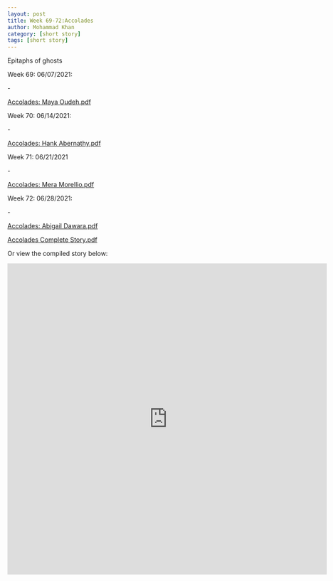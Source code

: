 ```yaml
---
layout: post
title: Week 69-72:Accolades
author: Mohammad Khan
category: [short story]
tags: [short story]
---
```

Epitaphs of ghosts


<p>Week 69: 06/07/2021:</p>
- <p><a href="https://drive.google.com/file/d/1h13piIABGtsZc3M7KrAe_QvoCHRnwUmq/view?usp=sharing">
Accolades: Maya Oudeh.pdf</a></p>

<p>Week 70: 06/14/2021:</p>
- <p><a href="https://drive.google.com/file/d/1l_PNz5iHk1kFKzBVKy4rjGnBX6ZNdGS_/view?usp=sharing">
Accolades: Hank Abernathy.pdf</a></p>

<p>Week 71: 06/21/2021</p>
- <p><a href="https://drive.google.com/file/d/1CPW8LfBypLw9mLDkTKn15YhDCXSVXaM4/view?usp=sharing">
Accolades: Mera Morellio.pdf</a></p>

<p>Week 72: 06/28/2021:</p>
- <p><a href="https://drive.google.com/file/d/1-0xgu1BTK8HnVs4JU4CXIYlBFKvw9U5x/view?usp=sharing">
Accolades: Abigail Dawara.pdf</a></p>

<p><a href="https://drive.google.com/file/d/1ZCOQHuhZAXKwSGGqzpPNFpqZ1PSXXVDr/view?usp=sharing">
Accolades Complete Story.pdf</a></p>

Or view the compiled story below: 
<!-- <embed src="https://drive.google.com/file/d/1ICEiEsziE3TYqeHpnmsZYxw7O0DCZp4E/view?usp=sharing#toolbar=0" width="800px" height="2100px" /> -->
<iframe
src="https://drive.google.com/file/d/1ZCOQHuhZAXKwSGGqzpPNFpqZ1PSXXVDr/view?usp=sharing&embedded=true"
style="width:718px; height:700px;" frameborder="0"></iframe>
